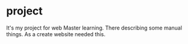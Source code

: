 # project
It's my project for web Master learning. There describing some manual things. As a create website needed this.  
